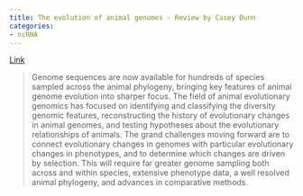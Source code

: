 ```yaml
---
title: The evolution of animal genomes - Review by Casey Dunn
categories:
- ncRNA
---
```

[Link](http://www.sciencedirect.com/science/article/pii/S0959437X15000891)
<!--more-->

> Genome sequences are now available for hundreds of species sampled across
the animal phylogeny, bringing key features of animal genome evolution into
sharper focus. The field of animal evolutionary genomics has focused on
identifying and classifying the diversity genomic features, reconstructing the
history of evolutionary changes in animal genomes, and testing hypotheses
about the evolutionary relationships of animals. The grand challenges moving
forward are to connect evolutionary changes in genomes with particular
evolutionary changes in phenotypes, and to determine which changes are driven
by selection. This will require far greater genome sampling both across and
within species, extensive phenotype data, a well resolved animal phylogeny,
and advances in comparative methods.

